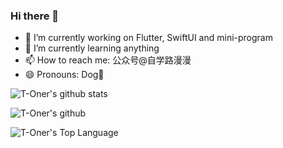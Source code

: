 ### Hi there 👋

- 🔭 I’m currently working on Flutter, SwiftUI and mini-program
- 🌱 I’m currently learning anything
- 📫 How to reach me: 公众号@自学路漫漫
- 😄 Pronouns: Dog🐶

![T-Oner's github stats](https://github-readme-stats.vercel.app/api?username=T-Oner&show_icons=true)

![T-Oner's github](https://github-readme-streak-stats.herokuapp.com/?user=T-Oner&)

![T-Oner's Top Language](https://github-readme-stats.vercel.app/api/top-langs?username=T-Oner&show_icons=true&locale=en&layout=compact)

<!--
**T-Oner/T-Oner** is a ✨ _special_ ✨ repository because its `README.md` (this file) appears on your GitHub profile.

Here are some ideas to get you started:

- 🔭 I’m currently working on ...
- 🌱 I’m currently learning ...
- 👯 I’m looking to collaborate on ...
- 🤔 I’m looking for help with ...
- 💬 Ask me about ...
- 📫 How to reach me: ...
- 😄 Pronouns: ...
- ⚡ Fun fact: ...
-->
